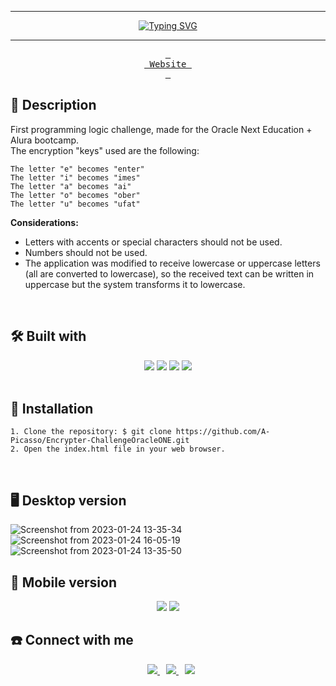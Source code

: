 <hr>
<p align="center">
   <a href="https://git.io/typing-svg">
      <img src="https://readme-typing-svg.herokuapp.com?font=Montserrat&weight=800&size=40&pause=1000&color=FF0000&center=true&vCenter=true&repeat=false&width=800&height=80&lines=Encrypter-ChallengeOracleONE" alt="Typing SVG" />
   </a>
</p>
<hr>
<p align="center">
  <a href="https://a-picasso.github.io/Encrypter-ChallengeOracleONE/">
    <kbd> <br> Website <br> </kbd>
  </a>
</p>

## 📄 __Description__
First programming logic challenge, made for the Oracle Next Education + Alura bootcamp.<br>
The encryption "keys" used are the following:<br>
```
The letter "e" becomes "enter"
The letter "i" becomes "imes"
The letter "a" becomes "ai"
The letter "o" becomes "ober"
The letter "u" becomes "ufat"
```
**Considerations:**
* Letters with accents or special characters should not be used.
* Numbers should not be used.
* The application was modified to receive lowercase or uppercase letters (all are converted to lowercase),
so the received text can be written in uppercase but the system transforms it to lowercase.
<br>

## 🛠️ __Built with__
<div align="center">
  <img src="https://img.shields.io/badge/CSS3-1572B6.svg?style=for-the-badge&logo=CSS3&logoColor=white"/>
  <img src="https://img.shields.io/badge/GIT-E44C30?style=for-the-badge&logo=git&logoColor=white"/>
  <img src="https://img.shields.io/badge/JavaScript-F7DF1E.svg?style=for-the-badge&logo=JavaScript&logoColor=black"/>
  <img src="https://img.shields.io/badge/HTML5-E34F26.svg?style=for-the-badge&logo=HTML5&logoColor=white"/> 
</div>
<br>

## 💾 __Installation__
```
1. Clone the repository: $ git clone https://github.com/A-Picasso/Encrypter-ChallengeOracleONE.git
2. Open the index.html file in your web browser.
```
<br>

## 🖥️ __Desktop version__
![Screenshot from 2023-01-24 13-35-34](https://user-images.githubusercontent.com/95196431/214431178-22a776b7-b856-47e7-967e-a537c019e36e.png)
![Screenshot from 2023-01-24 16-05-19](https://user-images.githubusercontent.com/95196431/214431559-656675f0-2f3d-447a-a1f0-d0fbad5e50a7.png)
![Screenshot from 2023-01-24 13-35-50](https://user-images.githubusercontent.com/95196431/214431764-c808a5f7-785c-4458-a79e-95ab5063b57c.png)

## 📱 __Mobile version__
<div align="center">
  <img src="https://user-images.githubusercontent.com/95196431/214434710-cd9bf4c5-189c-49f4-9513-2c8e922752a1.png"/>
  <img src="https://user-images.githubusercontent.com/95196431/214434723-242eee25-9f72-4c96-a1e0-6d7381cfae91.png"/>
</div>

## ☎️ __Connect with me__
<div align="center">
  <a style="margin-left: 10px;" target="_blank" href="https://www.linkedin.com/in/jose-alberto-picasso-mtz/">
    <img src="https://img.shields.io/badge/LinkedIn-0077B5?style=for-the-badge&logo=linkedin&logoColor=white"/>
  </a>
  <a style="margin-left: 10px;" target="_blank" href="mailto:japm996@gmail.com">
    <img src="https://img.shields.io/badge/Gmail-D14836?style=for-the-badge&logo=gmail&logoColor=white"/>
  </a>
  <a style="margin-left: 10px;" target="_blank" href="https://github.com/A-Picasso">
    <img src="https://img.shields.io/badge/GitHub-100000?style=for-the-badge&logo=github&logoColor=white"/>
  </a>
</div>
